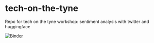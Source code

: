 # tech-on-the-tyne
Repo for tech on the tyne workshop: sentiment analysis with twitter and huggingface

[![Binder](https://mybinder.org/badge_logo.svg)](https://mybinder.org/v2/gh/holliejohnson/tech-on-the-tyne/HEAD)